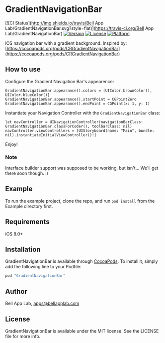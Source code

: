 # GradientNavigationBar

[![CI Status](http://img.shields.io/travis/Bell App Lab/GradientNavigationBar.svg?style=flat)](https://travis-ci.org/Bell App Lab/GradientNavigationBar)
[![Version](https://img.shields.io/cocoapods/v/GradientNavigationBar.svg?style=flat)](http://cocoapods.org/pods/GradientNavigationBar)
[![License](https://img.shields.io/cocoapods/l/GradientNavigationBar.svg?style=flat)](http://cocoapods.org/pods/GradientNavigationBar)
[![Platform](https://img.shields.io/cocoapods/p/GradientNavigationBar.svg?style=flat)](http://cocoapods.org/pods/GradientNavigationBar)

iOS navigation bar with a gradient background. Inspired by: [https://cocoapods.org/pods/CRGradientNavigationBar](https://cocoapods.org/pods/CRGradientNavigationBar)

## How to use

Configure the Gradient Navigation Bar's appearence:


```
GradientNavigationBar.appearance().colors = [UIColor.brownColor(), UIColor.blueColor()]
GradientNavigationBar.appearance().startPoint = CGPointZero
GradientNavigationBar.appearance().endPoint = CGPoint(x: 1, y: 1)
```

Instantiate your Navigation Controller with the `GradientNavigationBar` class:


```
let navController = UINavigationController(navigationBarClass: GradientNavigationBar.classForCoder(), toolbarClass: nil)
navController.viewControllers = [UIStoryboard(name: "Main", bundle: nil).instantiateInitialViewController()!]
```

Enjoy!

### Note

Interface builder support was supposed to be working, but isn't... We'll get there soon though. :)

## Example

To run the example project, clone the repo, and run `pod install` from the Example directory first.

## Requirements

iOS 8.0+

## Installation

GradientNavigationBar is available through [CocoaPods](http://cocoapods.org). To install
it, simply add the following line to your Podfile:

```ruby
pod "GradientNavigationBar"
```

## Author

Bell App Lab, apps@bellapplab.com

## License

GradientNavigationBar is available under the MIT license. See the LICENSE file for more info.
